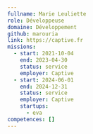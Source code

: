 ```yaml
---
fullname: Marie Leuliette
role: Développeuse
domaine: Développement
github: marouria
link: https://captive.fr
missions:
  - start: 2021-10-04
    end: 2023-04-30
    status: service
    employer: Captive
  - start: 2024-06-01
    end: 2024-12-31
    status: service
    employer: Captive
    startups:
      - eva
competences: []
---
```

